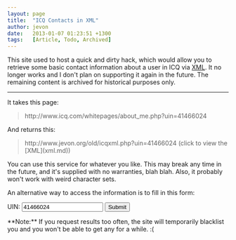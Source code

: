 ```yaml
---
layout: page
title:  "ICQ Contacts in XML"
author: jevon
date:   2013-01-07 01:23:51 +1300
tags:   [Article, Todo, Archived]
---
```


This site used to host a quick and dirty hack, which would allow you to retrieve some basic contact information about a user in ICQ via [XML](xml.md). It no longer works and I don't plan on supporting it again in the future. The remaining content is archived for historical purposes only.

---
It takes this page:
<blockquote>http://www.icq.com/whitepages/about_me.php?uin=41466024</blockquote>
And returns this:
<blockquote>http://www.jevon.org/old/icqxml.php?uin=41466024 (click to view the [XML](xml.md))</blockquote>
You can use this service for whatever you like. This may break any time in the future, and it's supplied with no warranties, blah blah. Also, it probably won't work with weird character sets.

An alternative way to access the information is to fill in this form:
<form class="siteForm" action="/old/icqxml.php" method="get">UIN: <input type="text" name="uin" value="41466024" size="20">
<input type="submit"></form>
**Note:** If you request results too often, the site will temporarily blacklist you and you won't be able to get any for a while. :(
